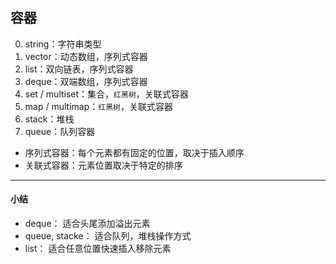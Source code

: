 ## 容器
0. string：字符串类型
1. vector：动态数组，序列式容器
2. list：双向链表，序列式容器
3. deque：双端数组，序列式容器
4. set / multiset：集合，`红黑树`，关联式容器
5. map / multimap：`红黑树`，关联式容器
6. stack：堆栈
7. queue：队列容器

* 序列式容器：每个元素都有固定的位置，取决于插入顺序
* 关联式容器：元素位置取决于特定的排序

***

#### 小结
* deque： 适合头尾添加溢出元素
* queue, stacke： 适合队列，堆栈操作方式
* list： 适合任意位置快速插入移除元素
